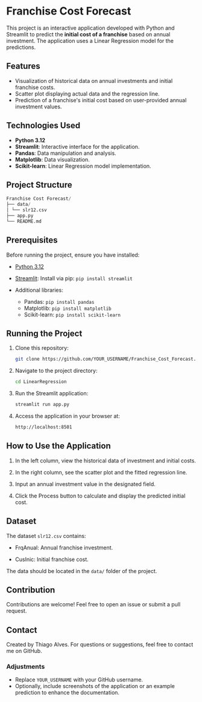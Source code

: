 # Franchise Cost Forecast

This project is an interactive application developed with Python and Streamlit to predict the **initial cost of a franchise** based on annual investment. The application uses a Linear Regression model for the predictions.

## Features

- Visualization of historical data on annual investments and initial franchise costs.
- Scatter plot displaying actual data and the regression line.
- Prediction of a franchise's initial cost based on user-provided annual investment values.

## Technologies Used

- **Python 3.12**
- **Streamlit**: Interactive interface for the application.
- **Pandas**: Data manipulation and analysis.
- **Matplotlib**: Data visualization.
- **Scikit-learn**: Linear Regression model implementation.

## Project Structure

```python
Franchise Cost Forecast/ 
├── data/ 
│ └── slr12.csv  
├── app.py  
└── README.md
```

## Prerequisites

Before running the project, ensure you have installed:

- [Python 3.12](https://www.python.org/)

- [Streamlit](https://streamlit.io/): Install via pip: `pip install streamlit`

- Additional libraries:
  - Pandas: `pip install pandas`
  - Matplotlib: `pip install matplotlib`
  - Scikit-learn: `pip install scikit-learn`

## Running the Project

1. Clone this repository:

   ```bash
   git clone https://github.com/YOUR_USERNAME/Franchise_Cost_Forecast.git
    ```

2. Navigate to the project directory:

    ```bash
    cd LinearRegression
    ````

3. Run the Streamlit application:

    ```bash
    streamlit run app.py
    ```

4. Access the application in your browser at:

    ```bash
    http://localhost:8501
    ```

## How to Use the Application

1. In the left column, view the historical data of investment and initial costs.

2. In the right column, see the scatter plot and the fitted regression line.

3. Input an annual investment value in the designated field.

4. Click the Process button to calculate and display the predicted initial cost.

## Dataset

The dataset `slr12.csv` contains:

- FrqAnual: Annual franchise investment.

- CusInic: Initial franchise cost.

The data should be located in the `data/` folder of the project.

## Contribution

Contributions are welcome! Feel free to open an issue or submit a pull request.

## Contact

Created by Thiago Alves. For questions or suggestions, feel free to contact me on GitHub.

### Adjustments

- Replace `YOUR_USERNAME` with your GitHub username.
- Optionally, include screenshots of the application or an example prediction to enhance the documentation.
